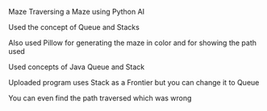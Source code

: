 Maze
Traversing a Maze using Python AI

Used the concept of Queue	and Stacks

Also used Pillow for generating the maze in color and for showing the path used 

Used concepts of Java Queue and Stack 

Uploaded program uses Stack as a Frontier but you can change it to Queue

You can even find the path traversed which was wrong 
